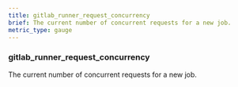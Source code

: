 ```yaml
---
title: gitlab_runner_request_concurrency
brief: The current number of concurrent requests for a new job.
metric_type: gauge
---
```

### gitlab_runner_request_concurrency

The current number of concurrent requests for a new job.